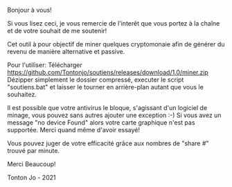 Bonjour à vous!

Si vous lisez ceci, je vous remercie de l'interêt que vous portez à la chaîne et de votre souhait de me soutenir!

Cet outil à pour objectif de miner quelques cryptomonaie afin de générer du revenu de manière alternative et passive.

Pour l'utiliser: 
Télécharger https://github.com/Tontonjo/soutiens/releases/download/1.0/miner.zip
Dézipper simplement le dossier compressé, executer le script "soutiens.bat" et laisser le tourner en arrière-plan autant que vous le souhaitez.

Il est possible que votre antivirus le bloque, s'agissant d'un logiciel de minage, vous pouvez sans autres ajouter une exception :-)
Si vous avez un message "no device Found" alors votre carte graphique n'est pas supportée. Merci quand même d'avoir essayé!

Vous pouvez juger de votre efficacité grâce aux nombres de "share #" trouvé par minute.

Merci Beaucoup!

Tonton Jo - 2021
